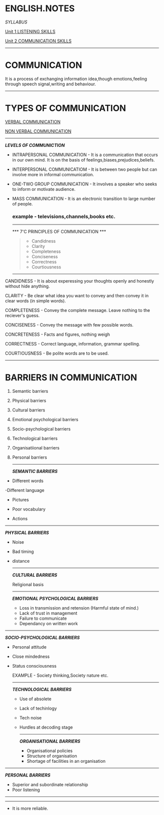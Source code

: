
# ENGLISH.NOTES


*SYLLABUS*

[Unit 1 LISTENING SKILLS](https://github.com/Japmankaur/english.notes/blob/main/unit%201.md)

[Unit 2 COMMUNICATION SKILLS](https://github.com/Japmankaur/english.notes/blob/main/unit%202.md)

----

# COMMUNICATION
It is a process of exchanging information idea,though emotions,feeling through speech signal,writing and behaviour.

---


# TYPES OF COMMUNICATION

[VERBAL COMMUNICATION](https://github.com/Japmankaur/english.notes/blob/main/verbal%20communication.md)

[NON VERBAL COMMUNICATION](https://github.com/Japmankaur/english.notes/blob/main/non%20verbal%20communication.md)

---


***LEVELS OF COMMUNICTION***


- INTRAPERSONAL COMMUNICATION - It is a communication that occurs in our own mind. It is on the basis of feelings,biases,prejudices,beliefs.

- INTERPERSONAL COMMUNICATIOM - It is between two people but can involve more in informal communication.

- ONE-TWO GROUP COMMUNICATION - It involves a speaker who seeks to inform or motivate audience.

- MASS COMMUNICATION - It is an electronic transition to large number of people.
  ### example - televisions,channels,books etc.

  ---

  *** 7'C PRINCIPLES OF COMMUNICATION ***

  >- Candidness
  >- Clarity
  >- Completeness
  >- Conciseness
  >-  Correctness
  >-  Courtiousness
  
  ---
  
 CANDIDNESS - It is about experessing your thoughts openly and honestly without hide anything.

 CLARITY - Be clear what idea you want to convey and then convey it in clear words (in simple words).

COMPLETENESS - Convey the complete message. Leave nothing to the reciever's guess.

CONCISENESS - Convey the message with few possible words.

CONCRETENESS - Facts and figures, nothing weigh

CORRECTNESS - Correct language, information, grammar spelling.

COURTIOUSNESS - Be polite words are to be used.

---

# BARRIERS IN COMMUNICATION

1. Semantic barriers
2. Physical barriers
3. Cultural barriers
4. Emotional psychological barriers
5. Socio-psychological barriers
6. Technological barriers
7. Organisatiional barriers
8. Personal barriers

   ---

   ***SEMANTIC BARRIERS***
   
- Different words

-Different language

- Pictures

- Poor vocabulary

- Actions

---

***PHYSICAL BARRIERS***

- Noise
- Bad timing
- distance

  ---

  ***CULTURAL BARRIERS***

  Religional basis

  ---

  ***EMOTIONAL PSYCHOLOGICAL BARRIERS***

  - Loss in transmission and retension (Harmful state of mind.)
  - Lack of trust in management
  - Failure to communicate
  - Dependancy on written work

---

***SOCIO-PSYCHOLOGICAL BARRIERS***

- Personal attitude
- Close mindedness
- Status consciousness

  EXAMPLE - Society thinking,Society nature etc.

  ---

  ***TECHNOLOGICAL BARRIERS***

  - Use of absolete
  - Lack of techinlogy
  - Tech noise
  - Hurdles at decoding stage

    ---

    ***ORGANISATIONAL BARRIERS***

    - Organisational policies
    - Structure of organisation
    - Shortage of facilities in an organisation

---

***PERSONAL BARRIERS***

- Superior and subordinate relationship
- Poor listening

---

***



- It is more reliable.


  

  











